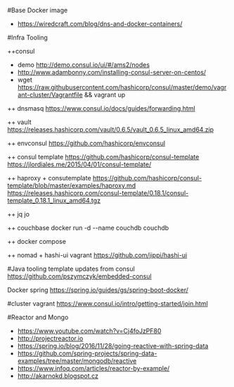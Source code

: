 
#Base Docker image 
- https://wiredcraft.com/blog/dns-and-docker-containers/

#Infra Tooling

++consul
- demo http://demo.consul.io/ui/#/ams2/nodes
- http://www.adambonny.com/installing-consul-server-on-centos/
- wget https://raw.githubusercontent.com/hashicorp/consul/master/demo/vagrant-cluster/Vagrantfile && vagrant up

++ dnsmasq
https://www.consul.io/docs/guides/forwarding.html

++ vault
https://releases.hashicorp.com/vault/0.6.5/vault_0.6.5_linux_amd64.zip

++ envconsul
https://github.com/hashicorp/envconsul

++ consul template 
https://github.com/hashicorp/consul-template
https://jlordiales.me/2015/04/01/consul-template/

++ haproxy + consutemplate
https://github.com/hashicorp/consul-template/blob/master/examples/haproxy.md
https://releases.hashicorp.com/consul-template/0.18.1/consul-template_0.18.1_linux_amd64.tgz

++ jq jo

++ couchbase
docker run -d --name couchdb couchdb

++ docker compose

++ nomad + hashi-ui vagrant
https://github.com/jippi/hashi-ui

#Java tooling
template updates from consul
https://github.com/pszymczyk/embedded-consul

Docker spring
https://spring.io/guides/gs/spring-boot-docker/

#cluster vagrant
https://www.consul.io/intro/getting-started/join.html

#Reactor and Mongo
- https://www.youtube.com/watch?v=Cj4foJzPF80
- http://projectreactor.io
- https://spring.io/blog/2016/11/28/going-reactive-with-spring-data
- https://github.com/spring-projects/spring-data-examples/tree/master/mongodb/reactive
- https://www.infoq.com/articles/reactor-by-example/
- http://akarnokd.blogspot.cz

